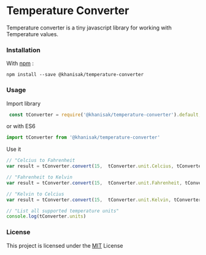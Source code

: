 # Temperature Converter

Temperature converter is a tiny javascript library for working with Temperature values.

### Installation
With [npm](https://www.npmjs.com/ "npm") : 

`npm install --save @khanisak/temperature-converter`

### Usage
Import library
```javascript
 const tConverter = require('@khanisak/temperature-converter').default;
```
or with ES6
```javascript
import tConverter from '@khanisak/temperature-converter'
```
Use it
```javascript
// "Celcius to Fahrenheit
var result = tConverter.convert(15,  tConverter.unit.Celcius, tConverter.unit.Fahrenheit) // 59

// "Fahrenheit to Kelvin
var result = tConverter.convert(15,  tConverter.unit.Fahrenheit, tConverter.unit.Kelvin) // 263.7055555555555

// "Kelvin to Celcius
var result = tConverter.convert(15,  tConverter.unit.Kelvin, tConverter.unit.Celcius) // -258.15

// "List all supported temperature units"
console.log(tConverter.units)
```
### License
This project is licensed under the [MIT](https://github.com/khanisak/temperature-converter/blob/master/license "MIT") License